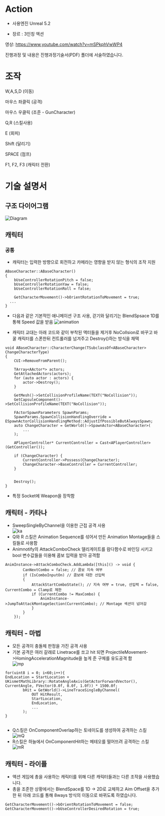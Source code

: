 # Action
- 사용엔진 Unreal 5.2
  
- 장르 : 3인칭 액션

영상:
https://www.youtube.com/watch?v=mSPkphVwWP4

진행과정 및 내용은 진행과정기술서(PDF) 폴더에 서술하였습니다. 

# 조작
W,A,S,D (이동)  
  
마우스 좌클릭 (공격)  
  
마우스 우클릭 (조준 - GunCharacter)  
  
Q,R (스킬사용)  
  
E (회피)  

Shift (달리기)  
  
SPACE (점프)  
  
F1, F2, F3 (캐릭터 전환)  


# 기술 설명서
## 구조 다이어그램
![Diagram](https://github.com/sfc7/Action/assets/124154607/e97dcd46-717a-4c77-9a48-6f0e8cc26091)

## 캐릭터
### 공통
- 캐릭터는 입력한 방향으로 회전하고 카메라는 영향을 받지 않는 형식의 조작 지원
```
ABaseCharacter::ABaseCharacter()
{
	bUseControllerRotationPitch = false;
	bUseControllerRotationYaw = false;
	bUseControllerRotationRoll = false;

	GetCharacterMovement()->bOrientRotationToMovement = true;
  ...
}
```
  
- 다음과 같은 기본적인 애니메이션 구조 사용, 걷기와 달리기는 BlendSpsace 1D를 통해 Speed 값을 받음 
![animation](https://github.com/sfc7/Action/assets/124154607/652ceb9b-e0d9-4c43-bc8f-82977fe34e92)
  
- 캐릭터 교대는 아래 코드와 같이 부착된 액터들을 제거후 NoCollsion로 바꾸고 바꿀 캐릭터를 스폰한뒤 컨트롤러를 넘겨주고 Destroy()하는 방식을 채택 
```
void ABaseCharacter::CharacterChange(TSubclassOf<ABaseCharacter> ChangeCharacterType)
{
	CUI->RemoveFromParent();

	TArray<AActor*> actors;
	GetAttachedActors(actors);
	for (auto actor : actors) {
		actor->Destroy();
	}

	GetMesh()->SetCollisionProfileName(TEXT("NoCollision"));
	GetCapsuleComponent()->SetCollisionProfileName(TEXT("NoCollision"));

	FActorSpawnParameters SpawnParams;
	SpawnParams.SpawnCollisionHandlingOverride = ESpawnActorCollisionHandlingMethod::AdjustIfPossibleButAlwaysSpawn;
	auto ChangeCharacter = GetWorld()->SpawnActor<ABaseCharacter>(
		...
	);

	APlayerController* CurrentController = Cast<APlayerController>(GetController());

	if (ChangeCharacter) {
		CurrentController->Possess(ChangeCharacter);
		ChangeCharacter->BaseController = CurrentController;
	}


	Destroy();
}
```

- 특정 Socket에 Weapon을 장착함
 
## 캐릭터 - 카타나
- SweepSingleByChannel을 이용한 근접 공격 사용   
  ![ka](https://github.com/sfc7/Action/assets/124154607/093a8c28-9650-4fbe-98bb-71e22caf7a3e)   
- Q와 R 스킬은 Animation Sequence를 섞어서 만든 Animation Montage들을 스킬들로 사용함
- Animnotify의 AttackComboCheck 델리게이트를 람다함수로 바인딩 시키고 bool 변수값들을 이용해 콤보 입력을 받아 공격함
```
AnimInstance->AttackComboCheck.AddLambda([this]() -> void {
		CanNextCombo = false; // 콤보 지속 여부
		if (IsComboInputOn) // 콤보에 대한 선입력 
		{
			AttackStartComboState(); // 지속 여부 = true, 선입력 = false, CurrentCombo = Clamp로 제한
			if (CurrentCombo != MaxCombo) {
				AnimInstance->JumpToAttackMontageSection(CurrentCombo); // Montage 섹션이 넘어감
			}
		}
	});
```
     
## 캐릭터 - 마법
- 모든 공격이 충돌체 판정을 가진 공격 사용
- 기본 공격은 여러 갈래로 Linetrace를 쏘고 hit 되면 ProjectileMovement->HomingAccelerationMagnitude을 높게 준 구체를 유도공격 함   
  ![mp](https://github.com/sfc7/Action/assets/124154607/a0c681dc-c1aa-4915-aed9-16d5b7dc2668)   
```
for(uint8 i = 0; i<60;i++){
EndLocation = StartLocation + UKismetMathLibrary::RotateAngleAxis(GetActorForwardVector(), CurrentAngle, FVector(0.0f, 0.0f, 1.0f)) * 1500.0f;
		bHit = GetWorld()->LineTraceSingleByChannel(
			OUT HitResult,
			StartLocation,
			EndLocation,
			...
		);	
}
   
```  
- Q스킬은 OnComponentOverlap하는 토네이도를 생성하여 공격하는 스킬   
  ![mQ](https://github.com/sfc7/Action/assets/124154607/ae4927e4-769d-4ed2-b77a-fac6f631e9dd)   
- R스킬은 하늘에서 OnComponentHit하는 메테오를 떨어뜨려 공격하는 스킬   
  ![mR](https://github.com/sfc7/Action/assets/124154607/7cb70a4a-a77e-4ea4-a466-6a8feceeca65)   

## 캐릭터 - 라이플   
- 액션 게임에 총을 사용하는 캐릭터를 위해 다른 캐릭터들과는 다른 조작을 사용했습니다.   
- 총을 조준한 상황에서는 BlendSpace를 1D -> 2D로 교체하고 Aim Offset을 추가한 뒤 아래 코드를 통해 8ways 방식의 이동으로 바뀌도록 하였습니다.   
```
GetCharacterMovement()->bOrientRotationToMovement = false;
GetCharacterMovement()->bUseControllerDesiredRotation = true;
```
